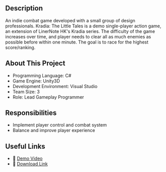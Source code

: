 ## Description
An indie combat game developed with a small group of design professionals. Kradia: The Little Tales is a demo single-player action game, an extension of LinerNote HK's Kradia series. The difficulty of the game increases over time, and player needs to clear all as much enemies as possible before within one minute. The goal is to race for the highest score/ranking.

## About This Project
- Programming Language: C#
- Game Engine: Unity3D
- Development Environment: Visual Studio
- Team Size: 3
- Role: Lead Gameplay Programmer

## Responsibilities
- Implement player control and combat system
- Balance and improve player experience

## Useful Links
- :link: [Demo Video](https://www.facebook.com/559289660888279/videos/766324540184789)
- :link: [Download Link](https://goo.gl/X4b1x0)